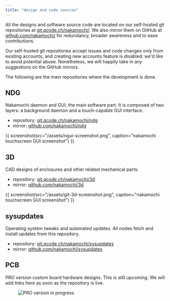 ```yaml
---
title: "design and code sources"
---
```


All the designs and software source code are located on our self-hosted
git repositories at [git.qcode.ch/nakamochi/](https://git.qcode.ch/nakamochi/).
We also mirror them on GitHub at [github.com/nakamochi/](https://github.com/nakamochi/)
for redundancy, broader awareness and to ease contributions.

Our self-hosted git repositories accept issues and code changes only from
existing accounts, and creating new accounts feature is disabled: we'd like
to avoid potential abuse. Nonetheless, we will happily take in any suggestions
on the GitHub mirrors.

The following are the main repositories where the development is done.

## NDG

Nakamochi daemon and GUI, the main software part. It is composed of two layers:
a background daemon and a touch-capable GUI interface.

- repository: [git.qcode.ch/nakamochi/ndg](https://git.qcode.ch/nakamochi/ndg)
- mirror: [github.com/nakamochi/ndg](https://github.com/nakamochi/ndg)

{{ screenshot(src="/assets/ngui-screenshot.png", caption="nakamochi touchscreen GUI screenshot") }}

## 3D

CAD designs of enclosures and other related mechanical parts.

- repository: [git.qcode.ch/nakamochi/3d](https://git.qcode.ch/nakamochi/3d)
- mirror: [github.com/nakamochi/3d](https://github.com/nakamochi/3d)

{{ screenshot(src="/assets/git-3d-screenshot.png", caption="nakamochi touchscreen GUI screenshot") }}

## sysupdates

Operating system tweaks and automated updates. All nodes fetch and install updates
from this repository.

- repository: [git.qcode.ch/nakamochi/sysupdates](https://git.qcode.ch/nakamochi/sysupdates)
- mirror: [github.com/nakamochi/sysupdates](https://github.com/nakamochi/sysupdates)

## PCB

<div class="text-media-card">
  <div class="card-text">

PRO version custom board hardware designs. This is still upcoming. We will add links here
as soon as the repository is live.

  </div>
  <figure class="card-media">
    <img src="/assets/pro-question-mark.png" alt="PRO version in progress">
  </figure>
</div>
